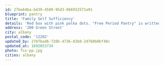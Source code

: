 ```yaml
---
id: 27be64ba-b439-4589-95d3-0b6932571a91
blueprint: pantry
title: 'Family Self Sufficiency'
details: 'Red box with pink polka dots. "Free Period Pantry" is written on the side. This pantry is found in the garden bed outside the Family Self Sufficiency office.'
address: '200 Green Street'
city: albany
postal_code: '12202'
updated_by: 276fbad6-728b-4736-83b8-2d760b0bf40c
updated_at: 1692053734
photo: fss-pp.jpg
cities: albany
---
```

